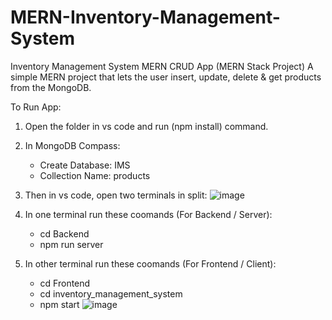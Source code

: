 # MERN-Inventory-Management-System
Inventory Management System MERN CRUD App (MERN Stack Project)
A simple MERN project that lets the user insert, update, delete & get products from the MongoDB.

To Run App:
1. Open the folder in vs code and run (npm install) command.
   
3. In MongoDB Compass:
   - Create Database: IMS
   - Collection Name: products

4. Then in vs code, open two terminals in split:
   ![image](https://github.com/mhy20401/Inventory-Management-System-MERN-CRUD-Project/assets/99351091/86ed0828-84b8-43b0-89fd-8caa17b88833)

6. In one terminal run these coomands (For Backend / Server):
   - cd Backend
   - npm run server

7. In other terminal run these coomands (For Frontend / Client):
   - cd Frontend
   - cd inventory_management_system
   - npm start
![image](https://github.com/mhy20401/Inventory-Management-System-MERN-CRUD-Project/assets/99351091/93fa528b-bc88-49c2-9922-19b317336b7c)
